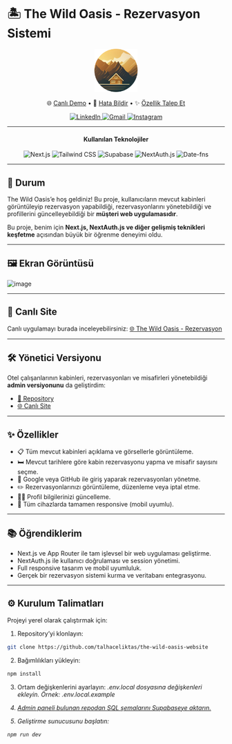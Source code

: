 # 🏝️ The Wild Oasis - Rezervasyon Sistemi

<div align="center">
<img width="100" src="https://raw.githubusercontent.com/talhaceliktas/the-wild-oasis-website/refs/heads/main/public/logo.png" />
</div>

<div align="center">
<p align="center">
🌐 <a href="https://the-wild-oasis-website-talhaceliktas.vercel.app/">Canlı Demo</a> • 
🐞 <a href="https://github.com/talhaceliktas/the-wild-oasis-website/issues">Hata Bildir</a> • 
✨ <a href="https://github.com/talhaceliktas/the-wild-oasis-website/pulls">Özellik Talep Et</a>
</p>
</div>


<p align="center">
  <a href="https://www.linkedin.com/in/talhaceliktas" target="_blank">
    <img src="https://img.shields.io/badge/linkedin-%230077B5.svg?style=for-the-badge&logo=linkedin&logoColor=white" alt="LinkedIn">
  </a>
    <a href="mailto:celiktas.talha@icloud.com">
    <img src="https://img.shields.io/badge/Gmail-D14836?style=for-the-badge&logo=gmail&logoColor=white" alt="Gmail">
  </a>
  <a href="https://www.instagram.com/sl3epwy" target="_blank">
    <img src="https://img.shields.io/badge/Instagram-%23E4405F.svg?style=for-the-badge&logo=Instagram&logoColor=white" alt="Instagram">
  </a>
</p>

---

<h4 align="center">Kullanılan Teknolojiler</h4>
<p align="center">
  <img src="https://img.shields.io/badge/Next.js-000000?style=for-the-badge&logo=next.js&logoColor=white" alt="Next.js">
  <img src="https://img.shields.io/badge/Tailwind_CSS-38B2AC?style=for-the-badge&logo=tailwind-css&logoColor=white" alt="Tailwind CSS">
  <img src="https://img.shields.io/badge/Supabase-3ECF8E?style=for-the-badge&logo=supabase&logoColor=white" alt="Supabase">
  <img src="https://img.shields.io/badge/NextAuth.js-111?style=for-the-badge&logo=nextauth&logoColor=white" alt="NextAuth.js">
  <img src="https://img.shields.io/badge/Date-fns-1E40AF?style=for-the-badge&logo=data:image/png;base64,iVBORw0KGgoAAAANSUhEUgAAABAAAAAQCAYAAAAf8/9hAAABYklEQVQ4T5WTzUrDUBCGz2oSJIiIoLoAJ0AfR3IC6AEl/wDkACIiJYQ1WQS6CvXgB5ILH3UL7VZmlv9kbPeQw7MG1iQZp1YbZL8IuicrIvFLOFky0NZR73vKyrY6V9i3rK6WOK4FqtWgM/qEzNduje2ho3p3cX0s1Q61p1+0uc7ecy5qAUSmgqU3GfQxwrHia0iXvI5/GqNVV8DovjeTeZgITMH+ghp7nVSpVbq+lpvv1t0niNN0wzSYM1iqjM6ia7uvlJRW0toEhlOb2+j41Gftg3W12Sa4or6V7JmpS6iwpB3JZs3h2Seh+Sx1/ANcPOaRJ6+GqAAAAAElFTkSuQmCC" alt="Date-fns">
</p>

---

## 📌 Durum

The Wild Oasis’e hoş geldiniz! Bu proje, kullanıcıların mevcut kabinleri görüntüleyip rezervasyon yapabildiği, rezervasyonlarını yönetebildiği ve profillerini güncelleyebildiği bir **müşteri web uygulamasıdır**.  

Bu proje, benim için **Next.js, NextAuth.js ve diğer gelişmiş teknikleri keşfetme** açısından büyük bir öğrenme deneyimi oldu.  

---

## 🖼️ Ekran Görüntüsü

<img width="1903" height="942" alt="image" src="https://github.com/user-attachments/assets/59914ee6-3f28-4152-aaa9-a66ca8ae0bd4" />


---

## 🚀 Canlı Site

Canlı uygulamayı burada inceleyebilirsiniz: [🌐 The Wild Oasis - Rezervasyon](https://the-wild-oasis-website-talhaceliktas.vercel.app/)  

---

## 🛠️ Yönetici Versiyonu

Otel çalışanlarının kabinleri, rezervasyonları ve misafirleri yönetebildiği **admin versiyonunu** da geliştirdim:  
- [📂 Repository](https://github.com/talhaceliktas/the-wild-oasis)  
- [🌐 Canlı Site](https://the-wild-oasis-theta-snowy.vercel.app/dashboard)  

---

## ✨ Özellikler

- 📋 Tüm mevcut kabinleri açıklama ve görsellerle görüntüleme.  
- 🛏️ Mevcut tarihlere göre kabin rezervasyonu yapma ve misafir sayısını seçme.  
- 🔐 Google veya GitHub ile giriş yaparak rezervasyonları yönetme.  
- ✏️ Rezervasyonlarınızı görüntüleme, düzenleme veya iptal etme.  
- 🧑‍💼 Profil bilgilerinizi güncelleme.  
- 📱 Tüm cihazlarda tamamen responsive (mobil uyumlu).  



---

## 📚 Öğrendiklerim

- Next.js ve App Router ile tam işlevsel bir web uygulaması geliştirme.  
- NextAuth.js ile kullanıcı doğrulaması ve session yönetimi.  
- Full responsive tasarım ve mobil uyumluluk.  
- Gerçek bir rezervasyon sistemi kurma ve veritabanı entegrasyonu.  

---

## ⚙️ Kurulum Talimatları

Projeyi yerel olarak çalıştırmak için:  

1. Repository’yi klonlayın:  
```bash
git clone https://github.com/talhaceliktas/the-wild-oasis-website
```
2. Bağımlılıkları yükleyin:
```bash
npm install
```
3. Ortam değişkenlerini ayarlayın: <i>.env.local dosyasına değişkenleri ekleyin. Örnek: .env.local.example

3. <a href="https://github.com/talhaceliktas/the-wild-oasis/blob/main/schema.sql">Admin paneli bulunan repodan SQL şemalarını Supabaseye aktarın.<a>

4. Geliştirme sunucusunu başlatın:
```bash
npm run dev
```

